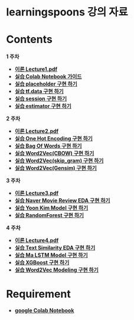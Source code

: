 # learningspoons 강의 자료  


# Contents  
<b> 1 주차  
* [이론 Lecture1.pdf](https://github.com/changwookjun/learningspoons/blob/master/Slide/Lecture1.pdf)   
* [실습 Colab Notebook 가이드](https://github.com/changwookjun/learningspoons/blob/master/Day1_1_Colab_Notebook_Setting.ipynb)   
* [실습 placeholder 구현 하기](https://github.com/changwookjun/learningspoons/blob/master/Day1_2_placeholder.ipynb)    
* [실습 tf.data 구현 하기](https://github.com/changwookjun/learningspoons/blob/master/Day1_3_tf_data.ipynb)     
* [실습 session 구현 하기](https://github.com/changwookjun/learningspoons/blob/master/Day1_4_Session.ipynb)    
* [실습 estimator 구현 하기](https://github.com/changwookjun/learningspoons/blob/master/Day1_5_Estimator.ipynb)     

<b> 2 주차  
* [이론 Lecture2.pdf](https://github.com/changwookjun/learningspoons/blob/master/Slide/Lecture2.pdf)   
* [실습 One Hot Encoding 구현 하기](https://github.com/changwookjun/learningspoons/blob/master/Day2_1_One_Hot_Encoding.ipynb)   
* [실습 Bag Of Words 구현 하기](https://github.com/changwookjun/learningspoons/blob/master/Day2_2_Bag_Of_Words.ipynb)   
* [실습 Word2Vec(CBOW) 구현 하기](https://github.com/changwookjun/learningspoons/blob/master/Day2_3_Word2Vec(CBOW).ipynb)   
* [실습 Word2Vec(skip_gram) 구현 하기](https://github.com/changwookjun/learningspoons/blob/master/Day2_4_Word2Vec(skip_gram).ipynb)   
* [실습 Word2Vec(Gensim) 구현 하기](https://github.com/changwookjun/learningspoons/blob/master/Day2_5_gensim_word2vec.ipynb)   

<b> 3 주차  
* [이론 Lecture3.pdf](https://github.com/changwookjun/learningspoons/blob/master/Slide/Lecture3.pdf)   
* [실습 Naver Movie Review EDA 구현 하기](https://github.com/changwookjun/learningspoons/blob/master/Day3_1_Naver_Movie_Review_EDA_Preprocessing.ipynb)   
* [실습 Yoon Kim Model 구현 하기](https://github.com/changwookjun/learningspoons/blob/master/Day3_2_Yoon_Kim_Model.ipynb)    
* [실습 RandomForest 구현 하기](https://github.com/changwookjun/learningspoons/blob/master/Day3_3_RandomForest.ipynb)  
  
<b> 4 주차  
* [이론 Lecture4.pdf](https://github.com/changwookjun/learningspoons/blob/master/Slide/Lecture4.pdf)   
* [실습 Text Similarity EDA 구현 하기](https://github.com/changwookjun/learningspoons/blob/master/Day4_1_Text_Similarity_EDA_Preprocessing.ipynb)   
* [실습 Ma LSTM Model 구현 하기](https://github.com/changwookjun/learningspoons/blob/master/Day4_2_Ma_LSTM.ipynb)    
* [실습 XGBoost 구현 하기](https://github.com/changwookjun/learningspoons/blob/master/Day4_3_XGBoost.ipynb)    
* [실습 Word2Vec Modeling 구현 하기](https://github.com/changwookjun/learningspoons/blob/master/Day4_4_Word2Vec_Modeling.ipynb)    
  
# Requirement  
* [google Colab Notebook](https://colab.research.google.com/notebooks/welcome.ipynb#recent=true)  

